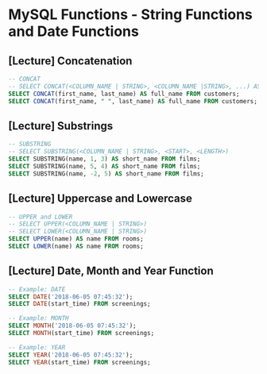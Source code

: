 # MySQL Functions - String Functions and Date Functions

## [Lecture] Concatenation

```sql
-- CONCAT
-- SELECT CONCAT(<COLUMN_NAME | STRING>, <COLUMN_NAME |STRING>, ...) AS <ALIAS_NAME> FROM <TABLE_NAME>;
SELECT CONCAT(first_name, last_name) AS full_name FROM customers;
SELECT CONCAT(first_name, " ", last_name) AS full_name FROM customers;
```

## [Lecture] Substrings

```sql
-- SUBSTRING
-- SELECT SUBSTRING(<COLUMN_NAME | STRING>, <START>, <LENGTH>)
SELECT SUBSTRING(name, 1, 3) AS short_name FROM films;
SELECT SUBSTRING(name, 5, 4) AS short_name FROM films;
SELECT SUBSTRING(name, -2, 5) AS short_name FROM films;
```

## [Lecture] Uppercase and Lowercase

```sql
-- UPPER and LOWER
-- SELECT UPPER(<COLUMN_NAME | STRING>)
-- SELECT LOWER(<COLUMN_NAME | STRING>)
SELECT UPPER(name) AS name FROM rooms;
SELECT LOWER(name) AS name FROM rooms;
```

## [Lecture] Date, Month and Year Function

```sql
-- Example: DATE
SELECT DATE('2018-06-05 07:45:32');
SELECT DATE(start_time) FROM screenings;

-- Example: MONTH
SELECT MONTH('2018-06-05 07:45:32');
SELECT MONTH(start_time) FROM screenings;

-- Example: YEAR
SELECT YEAR('2018-06-05 07:45:32');
SELECT YEAR(start_time) FROM screenings;
```